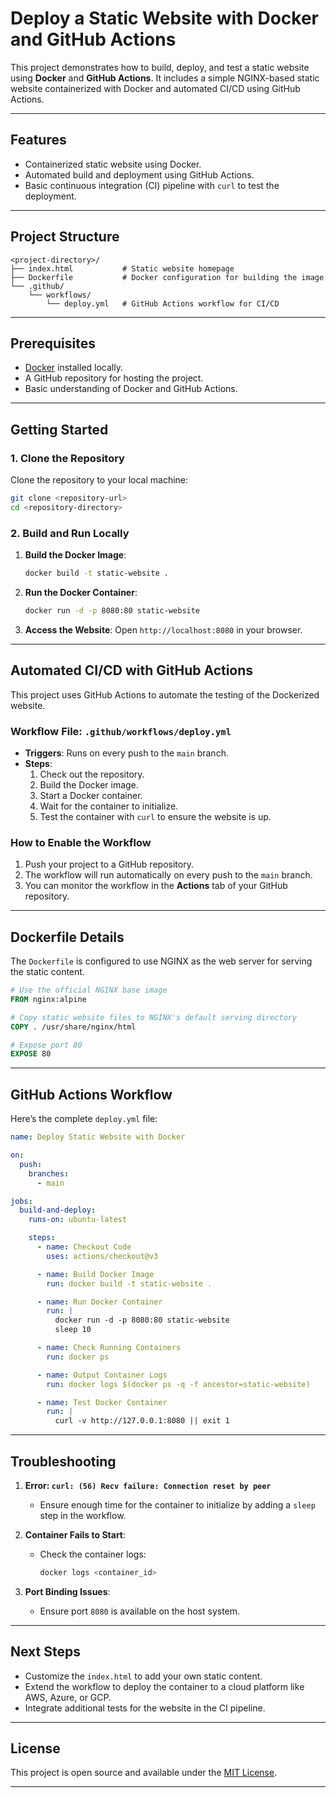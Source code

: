 
# **Deploy a Static Website with Docker and GitHub Actions**

This project demonstrates how to build, deploy, and test a static website using **Docker** and **GitHub Actions**. It includes a simple NGINX-based static website containerized with Docker and automated CI/CD using GitHub Actions.

---

## **Features**
- Containerized static website using Docker.
- Automated build and deployment using GitHub Actions.
- Basic continuous integration (CI) pipeline with `curl` to test the deployment.

---

## **Project Structure**
```
<project-directory>/
├── index.html           # Static website homepage
├── Dockerfile           # Docker configuration for building the image
└── .github/
    └── workflows/
        └── deploy.yml   # GitHub Actions workflow for CI/CD
```

---

## **Prerequisites**
- [Docker](https://www.docker.com/) installed locally.
- A GitHub repository for hosting the project.
- Basic understanding of Docker and GitHub Actions.

---

## **Getting Started**

### **1. Clone the Repository**
Clone the repository to your local machine:
```bash
git clone <repository-url>
cd <repository-directory>
```

### **2. Build and Run Locally**
1. **Build the Docker Image**:
   ```bash
   docker build -t static-website .
   ```
2. **Run the Docker Container**:
   ```bash
   docker run -d -p 8080:80 static-website
   ```
3. **Access the Website**:
   Open `http://localhost:8080` in your browser.

---

## **Automated CI/CD with GitHub Actions**

This project uses GitHub Actions to automate the testing of the Dockerized website.

### **Workflow File: `.github/workflows/deploy.yml`**
- **Triggers**: Runs on every push to the `main` branch.
- **Steps**:
  1. Check out the repository.
  2. Build the Docker image.
  3. Start a Docker container.
  4. Wait for the container to initialize.
  5. Test the container with `curl` to ensure the website is up.

### **How to Enable the Workflow**
1. Push your project to a GitHub repository.
2. The workflow will run automatically on every push to the `main` branch.
3. You can monitor the workflow in the **Actions** tab of your GitHub repository.

---

## **Dockerfile Details**

The `Dockerfile` is configured to use NGINX as the web server for serving the static content.

```dockerfile
# Use the official NGINX base image
FROM nginx:alpine

# Copy static website files to NGINX's default serving directory
COPY . /usr/share/nginx/html

# Expose port 80
EXPOSE 80
```

---

## **GitHub Actions Workflow**

Here’s the complete `deploy.yml` file:

```yaml
name: Deploy Static Website with Docker

on:
  push:
    branches:
      - main

jobs:
  build-and-deploy:
    runs-on: ubuntu-latest

    steps:
      - name: Checkout Code
        uses: actions/checkout@v3

      - name: Build Docker Image
        run: docker build -t static-website .

      - name: Run Docker Container
        run: |
          docker run -d -p 8080:80 static-website
          sleep 10

      - name: Check Running Containers
        run: docker ps

      - name: Output Container Logs
        run: docker logs $(docker ps -q -f ancestor=static-website)

      - name: Test Docker Container
        run: |
          curl -v http://127.0.0.1:8080 || exit 1
```

---

## **Troubleshooting**

1. **Error: `curl: (56) Recv failure: Connection reset by peer`**
   - Ensure enough time for the container to initialize by adding a `sleep` step in the workflow.

2. **Container Fails to Start**:
   - Check the container logs:
     ```bash
     docker logs <container_id>
     ```

3. **Port Binding Issues**:
   - Ensure port `8080` is available on the host system.

---

## **Next Steps**
- Customize the `index.html` to add your own static content.
- Extend the workflow to deploy the container to a cloud platform like AWS, Azure, or GCP.
- Integrate additional tests for the website in the CI pipeline.

---

## **License**
This project is open source and available under the [MIT License](LICENSE).

---


